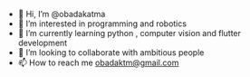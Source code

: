 - 👋 Hi, I’m @obadakatma
- 👀 I’m interested in programming and robotics
- 🌱 I’m currently learning python , computer vision and flutter development
- 💞️ I’m looking to collaborate with ambitious people
- 📫 How to reach me obadaktm@gmail.com

<!---
obadakatma/obadakatma is a ✨ special ✨ repository because its `README.md` (this file) appears on your GitHub profile.
You can click the Preview link to take a look at your changes.
--->
